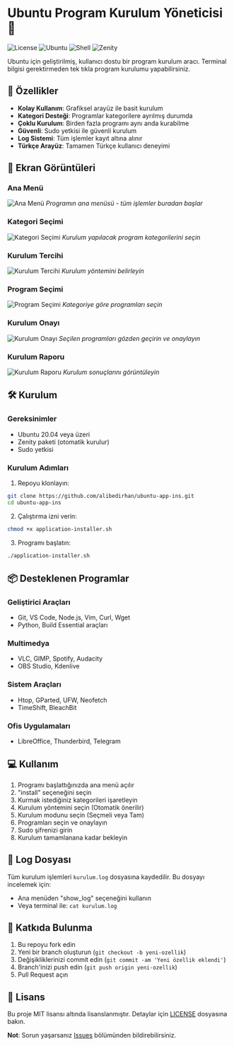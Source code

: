 # Ubuntu Program Kurulum Yöneticisi 🚀

![License](https://img.shields.io/badge/license-MIT-blue.svg)
![Ubuntu](https://img.shields.io/badge/Ubuntu-20.04%2B-orange.svg)
![Shell](https://img.shields.io/badge/Shell-Bash-green.svg)
![Zenity](https://img.shields.io/badge/GUI-Zenity-purple.svg)

Ubuntu için geliştirilmiş, kullanıcı dostu bir program kurulum aracı. Terminal bilgisi gerektirmeden tek tıkla program kurulumu yapabilirsiniz.

## 🌟 Özellikler

- **Kolay Kullanım**: Grafiksel arayüz ile basit kurulum
- **Kategori Desteği**: Programlar kategorilere ayrılmış durumda
- **Çoklu Kurulum**: Birden fazla programı aynı anda kurabilme
- **Güvenli**: Sudo yetkisi ile güvenli kurulum
- **Log Sistemi**: Tüm işlemler kayıt altına alınır
- **Türkçe Arayüz**: Tamamen Türkçe kullanıcı deneyimi

## 📸 Ekran Görüntüleri

### Ana Menü
![Ana Menü](./screenshots/main-menu.png)
*Programın ana menüsü - tüm işlemler buradan başlar*

### Kategori Seçimi
![Kategori Seçimi](./screenshots/category-selection.png)
*Kurulum yapılacak program kategorilerini seçin*

### Kurulum Tercihi
![Kurulum Tercihi](./screenshots/installation-preference.png)
*Kurulum yöntemini belirleyin*

### Program Seçimi
![Program Seçimi](./screenshots/program-selection.png)
*Kategoriye göre programları seçin*

### Kurulum Onayı
![Kurulum Onayı](./screenshots/installation-confirm.png)
*Seçilen programları gözden geçirin ve onaylayın*

### Kurulum Raporu
![Kurulum Raporu](./screenshots/installation-report.png)
*Kurulum sonuçlarını görüntüleyin*

## 🛠️ Kurulum

### Gereksinimler
- Ubuntu 20.04 veya üzeri
- Zenity paketi (otomatik kurulur)
- Sudo yetkisi

### Kurulum Adımları

1. Repoyu klonlayın:
```bash
git clone https://github.com/alibedirhan/ubuntu-app-ins.git
cd ubuntu-app-ins
```

2. Çalıştırma izni verin:
```bash
chmod +x application-installer.sh
```

3. Programı başlatın:
```bash
./application-installer.sh
```

## 📦 Desteklenen Programlar

### Geliştirici Araçları
- Git, VS Code, Node.js, Vim, Curl, Wget
- Python, Build Essential araçları

### Multimedya
- VLC, GIMP, Spotify, Audacity
- OBS Studio, Kdenlive

### Sistem Araçları
- Htop, GParted, UFW, Neofetch
- TimeShift, BleachBit

### Ofis Uygulamaları
- LibreOffice, Thunderbird, Telegram

## 💻 Kullanım

1. Programı başlattığınızda ana menü açılır
2. "install" seçeneğini seçin
3. Kurmak istediğiniz kategorileri işaretleyin
4. Kurulum yöntemini seçin (Otomatik önerilir)
5. Kurulum modunu seçin (Seçmeli veya Tam)
6. Programları seçin ve onaylayın
7. Sudo şifrenizi girin
8. Kurulum tamamlanana kadar bekleyin

## 📝 Log Dosyası

Tüm kurulum işlemleri `kurulum.log` dosyasına kaydedilir. Bu dosyayı incelemek için:
- Ana menüden "show_log" seçeneğini kullanın
- Veya terminal ile: `cat kurulum.log`

## 🤝 Katkıda Bulunma

1. Bu repoyu fork edin
2. Yeni bir branch oluşturun (`git checkout -b yeni-ozellik`)
3. Değişikliklerinizi commit edin (`git commit -am 'Yeni özellik eklendi'`)
4. Branch'inizi push edin (`git push origin yeni-ozellik`)
5. Pull Request açın

## 📄 Lisans

Bu proje MIT lisansı altında lisanslanmıştır. Detaylar için [LICENSE](LICENSE) dosyasına bakın.


**Not**: Sorun yaşarsanız [Issues](https://github.com/alibedirhan/ubuntu-app-ins/issues) bölümünden bildirebilirsiniz.
